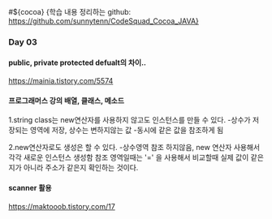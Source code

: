 #${cocoa}
{학습 내용 정리하는 github: https://github.com/sunnytenn/CodeSquad_Cocoa_JAVA}

### Day 03 

#### public, private protected defualt의 차이..
https://mainia.tistory.com/5574

#### 프로그래머스 강의 배열, 클래스, 메소드 

1.string class는 new연산자를 사용하지 않고도 인스턴스를 만들 수 있다. 
-상수가 저장되는 영역에 저장, 상수는 변하지않는 값 
-동시에 같은 값을 참조하게 됨 

2.new연산자로도 생성은 할 수 있다. 
-상수영역 참조 하지않음, new 연산자 사용해서 각각 새로운 인스턴스 생성함 
참조 영역일때는 '=' 을 사용해서 비교할때 실제 값이 같은지가 아니라 주소가 같은지 확인하는 것이다. 

#### scanner 활용 
https://maktooob.tistory.com/17